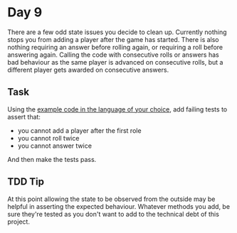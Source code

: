 Day 9
=====
There are a few odd state issues you decide to clean up. Currently nothing stops
you from adding a player after the game has started. There is also nothing
requiring an answer before rolling again, or requiring a roll before answering
again. Calling the code with consecutive rolls or answers has bad behaviour as
the same player is advanced on consecutive rolls, but a different player gets
awarded on consecutive answers.

Task
----
Using the [example code in the language of your choice][1], add failing tests to
assert that:
- you cannot add a player after the first role
- you cannot roll twice
- you cannot answer twice

And then make the tests pass.

TDD Tip
-------
At this point allowing the state to be observed from the outside may be helpful
in asserting the expected behaviour. Whatever methods you add, be sure they're
tested as you don't want to add to the technical debt of this project.

[1]: https://github.com/caradojo/trivia